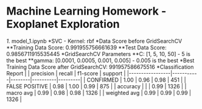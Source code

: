 # Machine Learning Homework - Exoplanet Exploration

*1.* model_1.ipynb
    *SVC - Kernel: rbf
    *Data Score before GridSearchCV
        **Training Data Score: 0.991955756661639
        **Test Data Score: 0.9856711915535445
    *GridSearchCV Parameters
        **C: [1, 5, 10, 50] - 5 is the best
        **gamma: [0.0001, 0.0005, 0.001, 0.005] - 0.005 is the best
    *Best Training Data Score after GridSearchCV: 991957586675516
    *Classification Report
    |                 | precision | recall | f1-score | support |
    |-----------------|-----------|--------|----------|---------|
    |      CONFIRMED  |      1.00 |   0.96 |     0.98 |     451 |
    | FALSE POSITIVE  |      0.98 |   1.00 |     0.99 |     875 |
    |       accuracy  |           |        |     0.99 |    1326 |
    |      macro avg  |      0.99 |   0.98 |     0.98 |    1326 |
    |   weighted avg  |      0.99 |   0.99 |     0.99 |    1326 |
